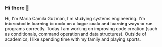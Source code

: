 ### Hi there 👋

<!--
**mcamiguzman/mcamiguzman** is a ✨ _special_ ✨ repository because its `README.md` (this file) appears on your GitHub profile.

Here are some ideas to get you started:

- 🔭 I’m currently working on ...
- 🌱 I’m currently learning ...
- 👯 I’m looking to collaborate on ...
- 🤔 I’m looking for help with ...
- 💬 Ask me about ...
- 📫 How to reach me: ...
- 😄 Pronouns: ...
- ⚡ Fun fact: ...
-->
Hi, I'm Maria Camila Guzman, I'm studying systems engineering. I'm interested in learning to code on a larger scale and learning ways to run programs correctly. Today I am working on improving code creation (such as conditionals, command operation and data structures). Outside of academics, I like spending time with my family and playing sports.
